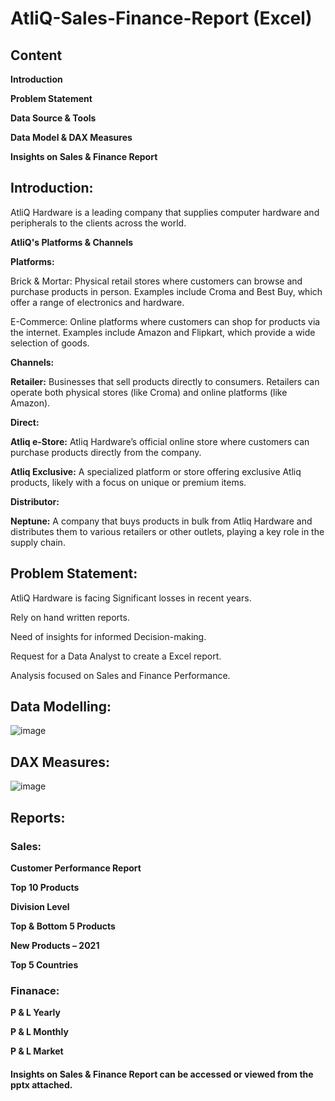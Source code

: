 # AtliQ-Sales-Finance-Report (Excel)

## Content

**Introduction**

**Problem Statement**

**Data Source & Tools**

**Data Model & DAX Measures**

**Insights on Sales & Finance Report**

## Introduction:

AtliQ Hardware is  a leading company that supplies computer hardware and peripherals to the clients across the world.

**AtliQ's Platforms & Channels**

**Platforms:**

  Brick & Mortar: Physical retail stores where customers can browse and purchase products in person. Examples include Croma and Best Buy, which offer a range of electronics and hardware.

  E-Commerce: Online platforms where customers can shop for products via the internet. Examples include Amazon and Flipkart, which provide a wide selection of goods.

  **Channels:**

  **Retailer:** Businesses that sell products directly to consumers. Retailers can operate both physical stores (like Croma) and online platforms (like Amazon).

  **Direct:**

  **Atliq e-Store:** Atliq Hardware’s official online store where customers can purchase products directly from the company.

  **Atliq Exclusive:** A specialized platform or store offering exclusive Atliq products, likely with a focus on unique or premium items.

  **Distributor:**

  **Neptune:** A company that buys products in bulk from Atliq Hardware and distributes them to various retailers or other outlets, playing a key role in the supply chain.

  ## Problem Statement:

  AtliQ Hardware is facing Significant losses in recent years.
  
  Rely on hand written  reports.
  
  Need of insights for informed Decision-making.
  
  Request for a Data Analyst to create a Excel report.
  
  Analysis focused on Sales and Finance Performance.

  ## Data Modelling:

  ![image](https://github.com/user-attachments/assets/c9ee5ee3-1473-4f2c-a39a-706f593778c6)

## DAX Measures:

![image](https://github.com/user-attachments/assets/3ae6d9fd-e5e1-4a87-ac14-0d69c39f2d2c)

## Reports:

### Sales:

**Customer Performance Report**

**Top 10 Products**

**Division Level**

**Top & Bottom 5 Products**

**New Products – 2021**

**Top 5 Countries**

### Finanace:

**P & L Yearly**

**P & L Monthly**

**P & L Market**

#### Insights on Sales & Finance Report can be accessed or viewed from the pptx attached.








  

  

